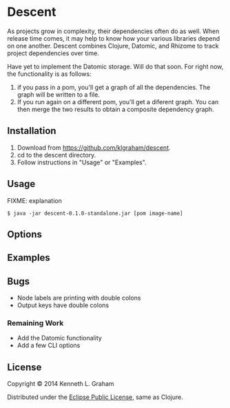 # Descent

As projects grow in complexity, their dependencies often do as well. When release time comes, it may help to know how your various libraries depend on one another. Descent combines Clojure, Datomic, and Rhizome to track project dependencies over time.

Have yet to implement the Datomic storage. Will do that soon. For right now, the functionality is as follows:

  1. if you pass in a pom, you'll get a graph of all the dependencies. The graph will be written to a file.
  2. If you run again on a different pom, you'll get a diferent graph. You can then merge the two results to obtain a composite dependency graph.

## Installation

  1. Download from https://github.com/klgraham/descent.
  2. cd to the descent directory.
  3. Follow instructions in "Usage" or "Examples".

## Usage

FIXME: explanation

    $ java -jar descent-0.1.0-standalone.jar [pom image-name]

## Options



## Examples


## Bugs

  * Node labels are printing with double colons
  * Output keys have double colons

### Remaining Work

* Add the Datomic functionality
* Add a few CLI options

## License

Copyright © 2014 Kenneth L. Graham

Distributed under the [Eclipse Public License](http://www.eclipse.org/legal/epl-v10.html), same as Clojure.
